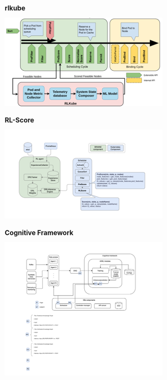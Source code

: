 ## rlkube
![rlkube](Scheduler/An%20RNN-based%20Scheduler%20for%20Kubernetes/figures/rlkube.png "rlkube")

## RL-Score
![Architecture Diagram-RL-Score](assets/Architecture-Diagram-RL-Score.png "Architecture Diagram-RL-Score")

## Cognitive Framework
![BRAINE cognitive framework with data access](assets/BRAINE-cognitive-framework-with-data-access.png "BRAINE cognitive framework with data access")